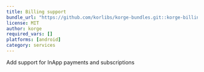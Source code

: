 ```yaml
---
title: Billing support
bundle_url: "https://github.com/korlibs/korge-bundles.git::korge-billing"
license: MIT
author: korge
required_vars: []
platforms: [android]
category: services
---
```


Add support for InApp payments and subscriptions